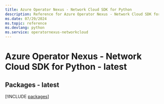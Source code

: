 ```yaml
---
title: Azure Operator Nexus - Network Cloud SDK for Python
description: Reference for Azure Operator Nexus - Network Cloud SDK for Python
ms.date: 07/29/2024
ms.topic: reference
ms.devlang: python
ms.service: operatornexus-networkcloud
---
```

# Azure Operator Nexus - Network Cloud SDK for Python - latest
## Packages - latest
[!INCLUDE [packages](operator-nexus---network-cloud-index.md)]